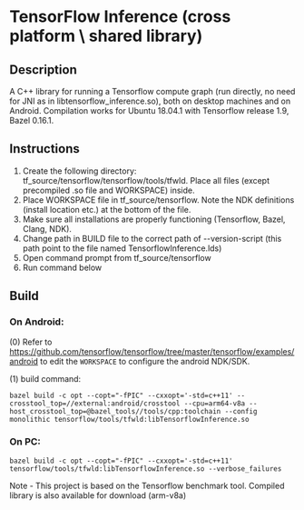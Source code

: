 # TensorFlow Inference (cross platform \ shared library)

## Description
A C++ library for running a Tensorflow compute graph (run directly, no need for JNI as in libtensorflow_inference.so),
both on desktop machines and on Android. Compilation works for Ubuntu 18.04.1 with Tensorflow release 1.9, Bazel 0.16.1.

## Instructions
1. Create the following directory: tf_source/tensorflow/tensorflow/tools/tfwld. Place all files (except precompiled .so file and WORKSPACE) inside. 
2. Place WORKSPACE file in tf_source/tensorflow. Note the NDK definitions (install location etc.) at the bottom of the file.
3. Make sure all installations are properly functioning (Tensorflow, Bazel, Clang, NDK).
4. Change path in BUILD file to the correct path of --version-script (this path point to the file named TensorflowInference.lds) 
5. Open command prompt from tf_source/tensorflow
6. Run command below

## Build

### On Android:

(0) Refer to https://github.com/tensorflow/tensorflow/tree/master/tensorflow/examples/android to edit the `WORKSPACE` to configure the android NDK/SDK.

(1) build command:
```
bazel build -c opt --copt="-fPIC" --cxxopt='-std=c++11' --crosstool_top=//external:android/crosstool --cpu=arm64-v8a --host_crosstool_top=@bazel_tools//tools/cpp:toolchain --config monolithic tensorflow/tools/tfwld:libTensorflowInference.so
```

### On PC:

```
bazel build -c opt --copt="-fPIC" --cxxopt='-std=c++11' tensorflow/tools/tfwld:libTensorflowInference.so --verbose_failures
```

Note - This project is based on the Tensorflow benchmark tool. Compiled library is also available for download (arm-v8a)

